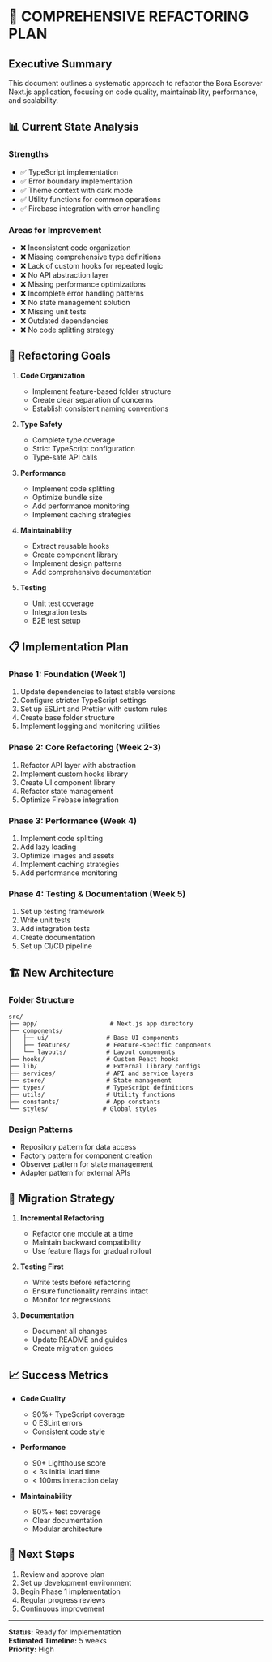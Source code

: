 # 🔧 COMPREHENSIVE REFACTORING PLAN

## Executive Summary

This document outlines a systematic approach to refactor the Bora Escrever Next.js application, focusing on code quality, maintainability, performance, and scalability.

## 📊 Current State Analysis

### Strengths

- ✅ TypeScript implementation
- ✅ Error boundary implementation
- ✅ Theme context with dark mode
- ✅ Utility functions for common operations
- ✅ Firebase integration with error handling

### Areas for Improvement

- ❌ Inconsistent code organization
- ❌ Missing comprehensive type definitions
- ❌ Lack of custom hooks for repeated logic
- ❌ No API abstraction layer
- ❌ Missing performance optimizations
- ❌ Incomplete error handling patterns
- ❌ No state management solution
- ❌ Missing unit tests
- ❌ Outdated dependencies
- ❌ No code splitting strategy

## 🎯 Refactoring Goals

1. **Code Organization**

   - Implement feature-based folder structure
   - Create clear separation of concerns
   - Establish consistent naming conventions

2. **Type Safety**

   - Complete type coverage
   - Strict TypeScript configuration
   - Type-safe API calls

3. **Performance**

   - Implement code splitting
   - Optimize bundle size
   - Add performance monitoring
   - Implement caching strategies

4. **Maintainability**

   - Extract reusable hooks
   - Create component library
   - Implement design patterns
   - Add comprehensive documentation

5. **Testing**
   - Unit test coverage
   - Integration tests
   - E2E test setup

## 📋 Implementation Plan

### Phase 1: Foundation (Week 1)

1. Update dependencies to latest stable versions
2. Configure stricter TypeScript settings
3. Set up ESLint and Prettier with custom rules
4. Create base folder structure
5. Implement logging and monitoring utilities

### Phase 2: Core Refactoring (Week 2-3)

1. Refactor API layer with abstraction
2. Implement custom hooks library
3. Create UI component library
4. Refactor state management
5. Optimize Firebase integration

### Phase 3: Performance (Week 4)

1. Implement code splitting
2. Add lazy loading
3. Optimize images and assets
4. Implement caching strategies
5. Add performance monitoring

### Phase 4: Testing & Documentation (Week 5)

1. Set up testing framework
2. Write unit tests
3. Add integration tests
4. Create documentation
5. Set up CI/CD pipeline

## 🏗️ New Architecture

### Folder Structure

```
src/
├── app/                    # Next.js app directory
├── components/
│   ├── ui/                # Base UI components
│   ├── features/          # Feature-specific components
│   └── layouts/           # Layout components
├── hooks/                 # Custom React hooks
├── lib/                   # External library configs
├── services/              # API and service layers
├── store/                 # State management
├── types/                 # TypeScript definitions
├── utils/                 # Utility functions
├── constants/             # App constants
└── styles/               # Global styles
```

### Design Patterns

- Repository pattern for data access
- Factory pattern for component creation
- Observer pattern for state management
- Adapter pattern for external APIs

## 🔄 Migration Strategy

1. **Incremental Refactoring**

   - Refactor one module at a time
   - Maintain backward compatibility
   - Use feature flags for gradual rollout

2. **Testing First**

   - Write tests before refactoring
   - Ensure functionality remains intact
   - Monitor for regressions

3. **Documentation**
   - Document all changes
   - Update README and guides
   - Create migration guides

## 📈 Success Metrics

- **Code Quality**

  - 90%+ TypeScript coverage
  - 0 ESLint errors
  - Consistent code style

- **Performance**

  - 90+ Lighthouse score
  - < 3s initial load time
  - < 100ms interaction delay

- **Maintainability**
  - 80%+ test coverage
  - Clear documentation
  - Modular architecture

## 🚀 Next Steps

1. Review and approve plan
2. Set up development environment
3. Begin Phase 1 implementation
4. Regular progress reviews
5. Continuous improvement

---

**Status:** Ready for Implementation  
**Estimated Timeline:** 5 weeks  
**Priority:** High
